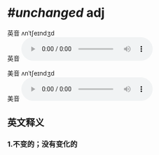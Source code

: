 # ***\#unchanged*** adj
英音 ʌnˈtʃeɪndʒd  
英音
<audio src="./media/unchanged1_AAC.aac" controls="controls"></audio>

美音 ʌnˈtʃeɪndʒd  
美音
<audio src="./media/unchanged2_AAC.aac" controls="controls"></audio>



  

英文释义
---
### 1.**不变的；没有变化的**  


